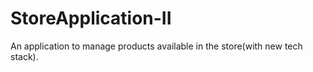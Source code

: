 # StoreApplication-II
An application to manage products available in the store(with new tech stack).
